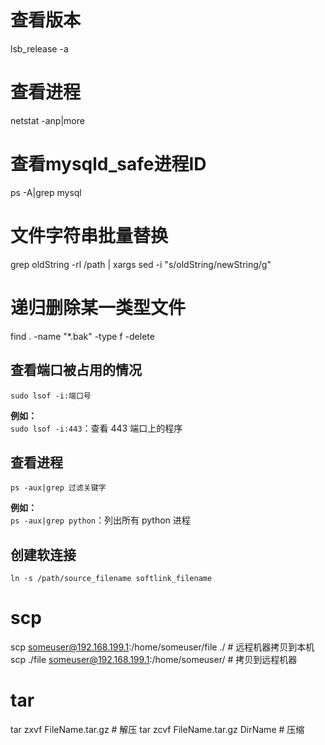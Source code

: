 # 查看版本
lsb_release -a

# 查看进程
netstat -anp|more

# 查看mysqld_safe进程ID  
ps -A|grep mysql 

# 文件字符串批量替换
grep oldString -rl /path | xargs sed -i "s/oldString/newString/g"

# 递归删除某一类型文件
find . -name "*.bak" -type f -delete

## 查看端口被占用的情况
`sudo lsof -i:端口号`

**例如：**  
`sudo lsof -i:443`：查看 443 端口上的程序

## 查看进程
`ps -aux|grep 过滤关键字`

**例如：**  
`ps -aux|grep python`：列出所有 python 进程


## 创建软连接
`ln -s /path/source_filename softlink_filename`


# scp
scp someuser@192.168.199.1:/home/someuser/file ./    # 远程机器拷贝到本机
scp ./file someuser@192.168.199.1:/home/someuser/    # 拷贝到远程机器

# tar
tar zxvf FileName.tar.gz    # 解压
tar zcvf FileName.tar.gz DirName    # 压缩
